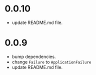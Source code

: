 # 0.0.10

- update README.md file.

# 0.0.9

- bump dependencies.
- change `Failure` to `ApplicationFailure`
- update README.md file.
